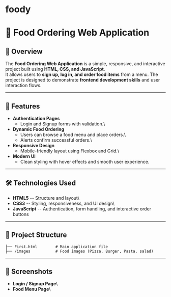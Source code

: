 # foody
# 🍔 Food Ordering Web Application

## 📌 Overview

The **Food Ordering Web Application** is a simple, responsive, and
interactive project built using **HTML, CSS, and JavaScript**.\
It allows users to **sign up, log in, and order food items** from a
menu. The project is designed to demonstrate **frontend development
skills** and user interaction flows.

------------------------------------------------------------------------

## 🚀 Features

-   **Authentication Pages**
    -   Login and Signup forms with validation.\
-   **Dynamic Food Ordering**
    -   Users can browse a food menu and place orders.\
    -   Alerts confirm successful orders.\
-   **Responsive Design**
    -   Mobile-friendly layout using Flexbox and Grid.\
-   **Modern UI**
    -   Clean styling with hover effects and smooth user experience.

------------------------------------------------------------------------

## 🛠️ Technologies Used

-   **HTML5** -- Structure and layout\
-   **CSS3** -- Styling, responsiveness, and UI design\
-   **JavaScript** -- Authentication, form handling, and
    interactive order buttons

------------------------------------------------------------------------

## 📂 Project Structure

    ├── First.html        # Main application file  
    ├── /images           # Food images (Pizza, Burger, Pasta, salad)  

------------------------------------------------------------------------

## 📸 Screenshots

-   **Login / Signup Page**\
-   **Food Menu Page**\

